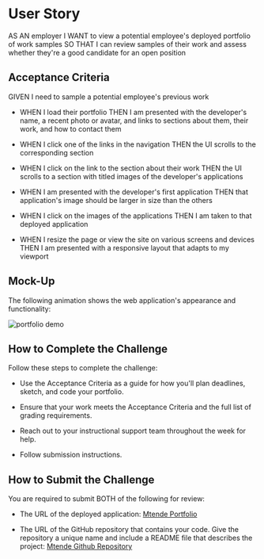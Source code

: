 # User Story

AS AN employer
I WANT to view a potential employee's deployed portfolio of work samples
SO THAT I can review samples of their work and assess whether they're a good candidate for an open position

## Acceptance Criteria

GIVEN I need to sample a potential employee's previous work
* WHEN I load their portfolio
THEN I am presented with the developer's name, a recent photo or avatar, and links to sections about them, their work, and how to contact them

* WHEN I click one of the links in the navigation
THEN the UI scrolls to the corresponding section

* WHEN I click on the link to the section about their work
THEN the UI scrolls to a section with titled images of the developer's applications

* WHEN I am presented with the developer's first application
THEN that application's image should be larger in size than the others

* WHEN I click on the images of the applications
THEN I am taken to that deployed application

* WHEN I resize the page or view the site on various screens and devices
THEN I am presented with a responsive layout that adapts to my viewport

## Mock-Up

The following animation shows the web application's appearance and functionality:

![portfolio demo](./assets/gifs/02-advanced-css-homework-demo.gif)

## How to Complete the Challenge

Follow these steps to complete the challenge:

* Use the Acceptance Criteria as a guide for how you'll plan deadlines, sketch, and code your portfolio.

* Ensure that your work meets the Acceptance Criteria and the full list of grading requirements.

* Reach out to your instructional support team throughout the week for help.

* Follow submission instructions.

## How to Submit the Challenge
You are required to submit BOTH of the following for review:

* The URL of the deployed application:
[Mtende Portfolio](https://mtenderoll.github.io/mtendePortfolio/)


* The URL of the GitHub repository that contains your code. Give the repository a unique name and include a README file that describes the project:
[Mtende Github Repository](https://github.com/MtendeRoll/mtendePortfolio)